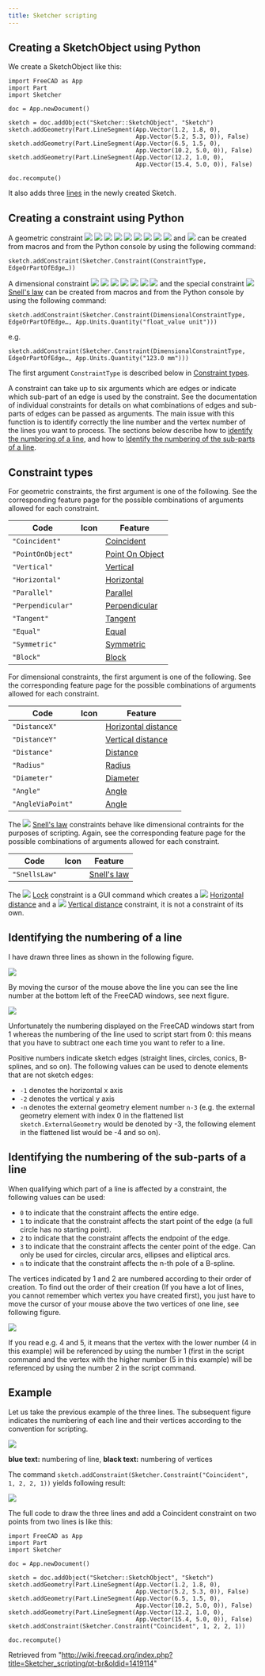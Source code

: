 ```yaml
---
title: Sketcher scripting
---
```

## Creating a SketchObject using Python

We create a SketchObject like this:

```
import FreeCAD as App
import Part
import Sketcher

doc = App.newDocument()  

sketch = doc.addObject("Sketcher::SketchObject", "Sketch")
sketch.addGeometry(Part.LineSegment(App.Vector(1.2, 1.8, 0),
                                    App.Vector(5.2, 5.3, 0)), False)
sketch.addGeometry(Part.LineSegment(App.Vector(6.5, 1.5, 0),
                                    App.Vector(10.2, 5.0, 0)), False)
sketch.addGeometry(Part.LineSegment(App.Vector(12.2, 1.0, 0),
                                    App.Vector(15.4, 5.0, 0)), False)

doc.recompute()

```

It also adds three [lines](/Topological_data_scripting#Line "Topological data scripting") in the newly created Sketch.

## Creating a constraint using Python

A geometric constraint ![](/images/Sketcher_ConstrainCoincident.svg) ![](/images/Sketcher_ConstrainPointOnObject.svg) ![](/images/Sketcher_ConstrainVertical.svg) ![](/images/Sketcher_ConstrainHorizontal.svg) ![](/images/Sketcher_ConstrainParallel.svg) ![](/images/Sketcher_ConstrainPerpendicular.svg) ![](/images/Sketcher_ConstrainTangent.svg) ![](/images/Sketcher_ConstrainEqual.svg) ![](/images/Sketcher_ConstrainSymmetric.svg) and ![](/images/Sketcher_ConstrainBlock.svg) can be created from macros and from the Python console by using the following command:

```
sketch.addConstraint(Sketcher.Constraint(ConstraintType, EdgeOrPartOfEdge…))

```

A dimensional constraint ![](/images/Sketcher_ConstrainLock.svg) ![](/images/Sketcher_ConstrainDistanceX.svg) ![](/images/Sketcher_ConstrainDistanceY.svg) ![](/images/Sketcher_ConstrainDistance.svg) ![](/images/Sketcher_ConstrainRadius.svg) ![](/images/Sketcher_ConstrainDiameter.svg) ![](/images/Sketcher_ConstrainAngle.svg) and the special constraint ![](/images/Sketcher_ConstrainSnellsLaw.svg) [Snell's law](/Sketcher_ConstrainSnellsLaw "Sketcher ConstrainSnellsLaw") can be created from macros and from the Python console by using the following command:

```
sketch.addConstraint(Sketcher.Constraint(DimensionalConstraintType, EdgeOrPartOfEdge…, App.Units.Quantity("float_value unit")))

```

e.g.

```
sketch.addConstraint(Sketcher.Constraint(DimensionalConstraintType, EdgeOrPartOfEdge…, App.Units.Quantity("123.0 mm")))

```

The first argument `ConstraintType` is described below in [Constraint types](#Constraint_types).

A constraint can take up to six arguments which are edges or indicate which sub-part of an edge is used by the constraint. See the documentation of individual constraints for details on what combinations of edges and sub-parts of edges can be passed as arguments.
The main issue with this function is to identify correctly the line number and the vertex number of the lines you want to process.
The sections below describe how to [identify the numbering of a line](#Identifying_the_numbering_of_a_line), and how to [Identify the numbering of the sub-parts of a line](#Identifying_the_numbering_of_the_sub-parts_of_a_line).

## Constraint types

For geometric constraints, the first argument is one of the following. See the corresponding feature page for the possible combinations of arguments allowed for each constraint.

| Code | Icon | Feature |
| --- | --- | --- |
| `"Coincident"` |  | [Coincident](/Sketcher_ConstrainCoincident "Sketcher ConstrainCoincident") |
| `"PointOnObject"` |  | [Point On Object](/Sketcher_ConstrainPointOnObject "Sketcher ConstrainPointOnObject") |
| `"Vertical"` |  | [Vertical](/Sketcher_ConstrainVertical "Sketcher ConstrainVertical") |
| `"Horizontal"` |  | [Horizontal](/Sketcher_ConstrainHorizontal "Sketcher ConstrainHorizontal") |
| `"Parallel"` |  | [Parallel](/Sketcher_ConstrainParallel "Sketcher ConstrainParallel") |
| `"Perpendicular"` |  | [Perpendicular](/Sketcher_ConstrainPerpendicular "Sketcher ConstrainPerpendicular") |
| `"Tangent"` |  | [Tangent](/Sketcher_ConstrainTangent "Sketcher ConstrainTangent") |
| `"Equal"` |  | [Equal](/Sketcher_ConstrainEqual "Sketcher ConstrainEqual") |
| `"Symmetric"` |  | [Symmetric](/Sketcher_ConstrainSymmetric "Sketcher ConstrainSymmetric") |
| `"Block"` |  | [Block](/Sketcher_ConstrainBlock "Sketcher ConstrainBlock") |

For dimensional constraints, the first argument is one of the following. See the corresponding feature page for the possible combinations of arguments allowed for each constraint.

| Code | Icon | Feature |
| --- | --- | --- |
| `"DistanceX"` |  | [Horizontal distance](/Sketcher_ConstrainDistanceX "Sketcher ConstrainDistanceX") |
| `"DistanceY"` |  | [Vertical distance](/Sketcher_ConstrainDistanceY "Sketcher ConstrainDistanceY") |
| `"Distance"` |  | [Distance](/Sketcher_ConstrainDistance "Sketcher ConstrainDistance") |
| `"Radius"` |  | [Radius](/Sketcher_ConstrainRadius "Sketcher ConstrainRadius") |
| `"Diameter"` |  | [Diameter](/Sketcher_ConstrainDiameter "Sketcher ConstrainDiameter") |
| `"Angle"` |  | [Angle](/Sketcher_ConstrainAngle "Sketcher ConstrainAngle") |
| `"AngleViaPoint"` |  | [Angle](/Sketcher_ConstrainAngle "Sketcher ConstrainAngle") |

The ![](/images/Sketcher_ConstrainSnellsLaw.svg) [Snell's law](/Sketcher_ConstrainSnellsLaw "Sketcher ConstrainSnellsLaw") constraints behave like dimensional contraints for the purposes of scripting. Again, see the corresponding feature page for the possible combinations of arguments allowed for each constraint.

| Code | Icon | Feature |
| --- | --- | --- |
| `"SnellsLaw"` |  | [Snell's law](/Sketcher_ConstrainSnellsLaw "Sketcher ConstrainSnellsLaw") |

The ![](/images/Sketcher_ConstrainLock.svg) [Lock](/Sketcher_ConstrainLock "Sketcher ConstrainLock") constraint is a GUI command which creates a ![](/images/Sketcher_ConstrainDistanceX.svg) [Horizontal distance](/Sketcher_ConstrainDistanceX "Sketcher ConstrainDistanceX") and a ![](/images/Sketcher_ConstrainDistanceY.svg) [Vertical distance](/Sketcher_ConstrainDistanceY "Sketcher ConstrainDistanceY") constraint, it is not a constraint of its own.

## Identifying the numbering of a line

I have drawn three lines as shown in the following figure.

![](/images/PartDesignConstraintPointOnPointScriptingFigure1.jpg)

By moving the cursor of the mouse above the line you can see the line number at the bottom left of the FreeCAD windows, see next figure.

![](/images/PartDesignConstraintPointOnPointScriptingFigure2.jpg)

Unfortunately the numbering displayed on the FreeCAD windows start from 1 whereas the numbering of the line used to script start from 0: this means that you have to subtract one each time you want to refer to a line.

Positive numbers indicate sketch edges (straight lines, circles, conics, B-splines, and so on). The following values can be used to denote elements that are not sketch edges:

* `-1` denotes the horizontal x axis
* `-2` denotes the vertical y axis
* `-n` denotes the external geometry element number `n-3` (e.g. the external geometry element with index 0 in the flattened list `sketch.ExternalGeometry` would be denoted by -3, the following element in the flattened list would be -4 and so on).

## Identifying the numbering of the sub-parts of a line

When qualifying which part of a line is affected by a constraint, the following values can be used:

* `0` to indicate that the constraint affects the entire edge.
* `1` to indicate that the constraint affects the start point of the edge (a full circle has no starting point).
* `2` to indicate that the constraint affects the endpoint of the edge.
* `3` to indicate that the constraint affects the center point of the edge. Can only be used for circles, circular arcs, ellipses and elliptical arcs.
* `n` to indicate that the constraint affects the n-th pole of a B-spline.

The vertices indicated by 1 and 2 are numbered according to their order of creation. To find out the order of their creation (If you have a lot of lines, you cannot remember which vertex you have created first), you just have to move the cursor of your mouse above the two vertices of one line, see following figure.

![](/images/PartDesignConstraintPointOnPointScriptingFigure3.jpg)

If you read e.g. 4 and 5, it means that the vertex with the lower number (4 in this example) will be referenced by using the number 1 (first in the script command and the vertex with the higher number (5 in this example) will be referenced by using the number 2 in the script command.

## Example

Let us take the previous example of the three lines. The subsequent figure indicates the numbering of each line and their vertices according to the convention for scripting.

![](/images/PartDesignConstraintPointOnPointScriptingFigure3Bis.jpg)

**blue text:** numbering of line, **black text:** numbering of vertices

The command `sketch.addConstraint(Sketcher.Constraint("Coincident", 1, 2, 2, 1))` yields following result:

![](/images/PartDesignConstraintPointOnPointScriptingFigure4.jpg)

The full code to draw the three lines and add a Coincident constraint on two points from two lines is like this:

```
import FreeCAD as App
import Part
import Sketcher

doc = App.newDocument()  

sketch = doc.addObject("Sketcher::SketchObject", "Sketch")
sketch.addGeometry(Part.LineSegment(App.Vector(1.2, 1.8, 0),
                                    App.Vector(5.2, 5.3, 0)), False)
sketch.addGeometry(Part.LineSegment(App.Vector(6.5, 1.5, 0),
                                    App.Vector(10.2, 5.0, 0)), False)
sketch.addGeometry(Part.LineSegment(App.Vector(12.2, 1.0, 0),
                                    App.Vector(15.4, 5.0, 0)), False)
sketch.addConstraint(Sketcher.Constraint("Coincident", 1, 2, 2, 1))

doc.recompute()

```

Retrieved from "<http://wiki.freecad.org/index.php?title=Sketcher_scripting/pt-br&oldid=1419114>"